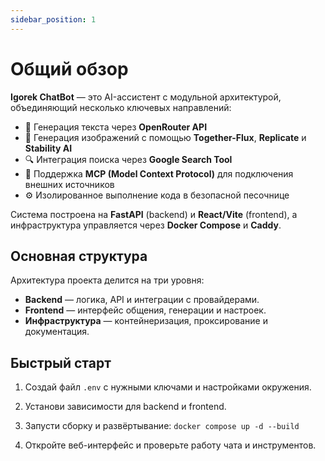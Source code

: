 ```yaml
---
sidebar_position: 1
---
```


# Общий обзор

**Igorek ChatBot** — это AI-ассистент с модульной архитектурой, объединяющий несколько ключевых направлений:

- 💬 Генерация текста через **OpenRouter API**  
- 🎨 Генерация изображений с помощью **Together-Flux**, **Replicate** и **Stability AI**  
- 🔍 Интеграция поиска через **Google Search Tool**  
- 🧩 Поддержка **MCP (Model Context Protocol)** для подключения внешних источников  
- ⚙️ Изолированное выполнение кода в безопасной песочнице

Система построена на **FastAPI** (backend) и **React/Vite** (frontend), а инфраструктура управляется через **Docker Compose** и **Caddy**.

## Основная структура
Архитектура проекта делится на три уровня:
- **Backend** — логика, API и интеграции с провайдерами.  
- **Frontend** — интерфейс общения, генерации и настроек.  
- **Инфраструктура** — контейнеризация, проксирование и документация.

## Быстрый старт
1. Создай файл `.env` с нужными ключами и настройками окружения.  
2. Установи зависимости для backend и frontend.  
3. Запусти сборку и развёртывание:
   `docker compose up -d --build`

4. Откройте веб-интерфейс и проверьте работу чата и инструментов.
